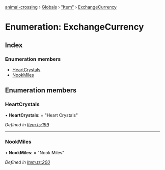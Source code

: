[animal-crossing](../README.md) › [Globals](../globals.md) › ["Item"](../modules/_item_.md) › [ExchangeCurrency](_item_.exchangecurrency.md)

# Enumeration: ExchangeCurrency

## Index

### Enumeration members

* [HeartCrystals](_item_.exchangecurrency.md#heartcrystals)
* [NookMiles](_item_.exchangecurrency.md#nookmiles)

## Enumeration members

###  HeartCrystals

• **HeartCrystals**: = "Heart Crystals"

*Defined in [Item.ts:199](https://github.com/Norviah/animal-crossing/blob/7dc871b/module/types/Item.ts#L199)*

___

###  NookMiles

• **NookMiles**: = "Nook Miles"

*Defined in [Item.ts:200](https://github.com/Norviah/animal-crossing/blob/7dc871b/module/types/Item.ts#L200)*
